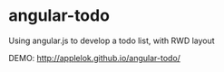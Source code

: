 # angular-todo
Using angular.js to develop a todo list, with RWD layout


DEMO:
http://applelok.github.io/angular-todo/
